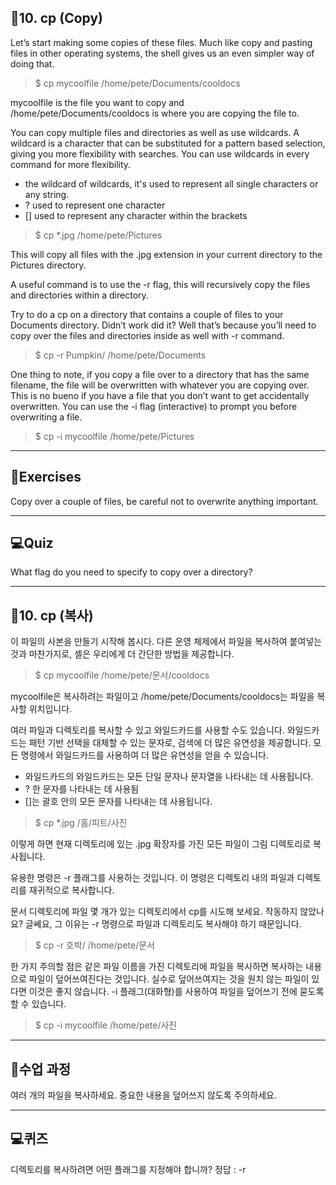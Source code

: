 <h2 id="📌10-cp-copy">📌10. cp (Copy)</h2>
<p>Let’s start making some copies of these files. Much like copy and pasting files in other operating systems, the shell gives us an even simpler way of doing that.</p>
<blockquote>
<p>$ cp mycoolfile /home/pete/Documents/cooldocs</p>
</blockquote>
<p>mycoolfile is the file you want to copy and /home/pete/Documents/cooldocs is where you are copying the file to.</p>
<p>You can copy multiple files and directories as well as use wildcards. A wildcard is a character that can be substituted for a pattern based selection, giving you more flexibility with searches. You can use wildcards in every command for more flexibility.</p>
<ul>
<li>the wildcard of wildcards, it's used to represent all single characters or any string.</li>
<li>? used to represent one character</li>
<li>[] used to represent any character within the brackets</li>
</ul>
<blockquote>
<p>$ cp *.jpg /home/pete/Pictures</p>
</blockquote>
<p>This will copy all files with the .jpg extension in your current directory to the Pictures directory.</p>
<p>A useful command is to use the -r flag, this will recursively copy the files and directories within a directory.</p>
<p>Try to do a cp on a directory that contains a couple of files to your Documents directory. Didn’t work did it? Well that’s because you’ll need to copy over the files and directories inside as well with -r command.</p>
<blockquote>
<p>$ cp -r Pumpkin/ /home/pete/Documents</p>
</blockquote>
<p>One thing to note, if you copy a file over to a directory that has the same filename, the file will be overwritten with whatever you are copying over. This is no bueno if you have a file that you don’t want to get accidentally overwritten. You can use the -i flag (interactive) to prompt you before overwriting a file.</p>
<blockquote>
<p>$ cp -i mycoolfile /home/pete/Pictures</p>
</blockquote>
<hr />
<h2 id="📝exercises">📝Exercises</h2>
<p>Copy over a couple of files, be careful not to overwrite anything important.</p>
<hr />
<h2 id="💻quiz">💻Quiz</h2>
<p>What flag do you need to specify to copy over a directory?</p>
<hr />
<h2 id="📌10-cp-복사">📌10. cp (복사)</h2>
<p>이 파일의 사본을 만들기 시작해 봅시다. 다른 운영 체제에서 파일을 복사하여 붙여넣는 것과 마찬가지로, 셸은 우리에게 더 간단한 방법을 제공합니다.</p>
<blockquote>
<p>$ cp mycoolfile /home/pete/문서/cooldocs</p>
</blockquote>
<p>mycoolfile은 복사하려는 파일이고 /home/pete/Documents/cooldocs는 파일을 복사할 위치입니다.</p>
<p>여러 파일과 디렉토리를 복사할 수 있고 와일드카드를 사용할 수도 있습니다. 와일드카드는 패턴 기반 선택을 대체할 수 있는 문자로, 검색에 더 많은 유연성을 제공합니다. 모든 명령에서 와일드카드를 사용하여 더 많은 유연성을 얻을 수 있습니다.</p>
<ul>
<li>와일드카드의 와일드카드는 모든 단일 문자나 문자열을 나타내는 데 사용됩니다.</li>
<li>? 한 문자를 나타내는 데 사용됨</li>
<li>[]는 괄호 안의 모든 문자를 나타내는 데 사용됩니다.</li>
</ul>
<blockquote>
<p>$ cp *.jpg /홈/피트/사진</p>
</blockquote>
<p>이렇게 하면 현재 디렉토리에 있는 .jpg 확장자를 가진 모든 파일이 그림 디렉토리로 복사됩니다.</p>
<p>유용한 명령은 -r 플래그를 사용하는 것입니다. 이 명령은 디렉토리 내의 파일과 디렉토리를 재귀적으로 복사합니다.</p>
<p>문서 디렉토리에 파일 몇 개가 있는 디렉토리에서 cp를 시도해 보세요. 작동하지 않았나요? 글쎄요, 그 이유는 -r 명령으로 파일과 디렉토리도 복사해야 하기 때문입니다.</p>
<blockquote>
<p>$ cp -r 호박/ /home/pete/문서</p>
</blockquote>
<p>한 가지 주의할 점은 같은 파일 이름을 가진 디렉토리에 파일을 복사하면 복사하는 내용으로 파일이 덮어쓰여진다는 것입니다. 실수로 덮어쓰여지는 것을 원치 않는 파일이 있다면 이것은 좋지 않습니다. -i 플래그(대화형)를 사용하여 파일을 덮어쓰기 전에 묻도록 할 수 있습니다.</p>
<blockquote>
<p>$ cp -i mycoolfile /home/pete/사진</p>
</blockquote>
<hr />
<h2 id="📝수업-과정">📝수업 과정</h2>
<p>여러 개의 파일을 복사하세요. 중요한 내용을 덮어쓰지 않도록 주의하세요.
<img alt="" src="https://velog.velcdn.com/images/mi_nini/post/05ee6f07-4d08-4e42-bda5-30194f670b49/image.png" /></p>
<hr />
<h2 id="💻퀴즈">💻퀴즈</h2>
<p>디렉토리를 복사하려면 어떤 플래그를 지정해야 합니까?
정답 : -r</p>